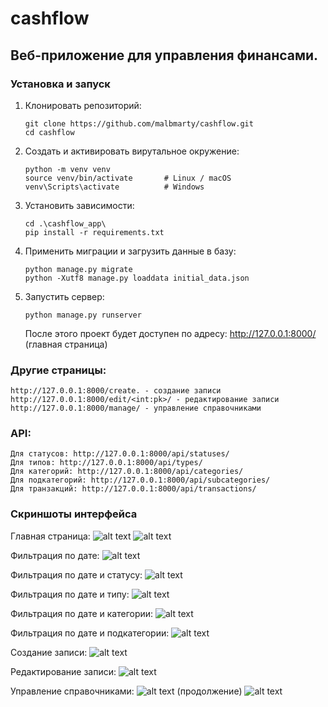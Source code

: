 # cashflow
## Веб-приложение для управления финансами.
### Установка и запуск
1. Клонировать репозиторий:
   ```
   git clone https://github.com/malbmarty/cashflow.git
   cd cashflow
2. Создать и активировать вирутальное окружение:
    ```
    python -m venv venv
    source venv/bin/activate       # Linux / macOS
    venv\Scripts\activate          # Windows
3. Установить зависимости:
    ```
    cd .\cashflow_app\
    pip install -r requirements.txt
4. Применить миграции и загрузить данные в базу:
    ```
    python manage.py migrate
    python -Xutf8 manage.py loaddata initial_data.json
5. Запустить сервер:
    ```
    python manage.py runserver
    ```
    После этого проект будет доступен по адресу:
    http://127.0.0.1:8000/ (главная страница)
### Другие страницы:
    http://127.0.0.1:8000/create. - создание записи
    http://127.0.0.1:8000/edit/<int:pk>/ - редактирование записи
    http://127.0.0.1:8000/manage/ - управление справочниками
### API:
    Для статусов: http://127.0.0.1:8000/api/statuses/
    Для типов: http://127.0.0.1:8000/api/types/
    Для категорий: http://127.0.0.1:8000/api/categories/
    Для подкатегорий: http://127.0.0.1:8000/api/subcategories/
    Для транзакций: http://127.0.0.1:8000/api/transactions/

### Скриншоты интерфейса
Главная страница:
![alt text](interface/image.png)
![alt text](interface/image-1.png)

Фильтрация по дате:
![alt text](interface/image-2.png)

Фильтрация по дате и статусу:
![alt text](interface/image-4.png)

Фильтрация по дате и типу:
![alt text](interface/image-6.png)

Фильтрация по дате и категории:
![alt text](interface/image-7.png)

Фильтрация по дате и подкатегории:
![alt text](interface/image-9.png)

Создание записи:
![alt text](interface/image-10.png)

Редактирование записи: 
![alt text](interface/image-13.png)

Управление справочниками: 
![alt text](interface/image-11.png)
(продолжение)
![alt text](interface/image-12.png)